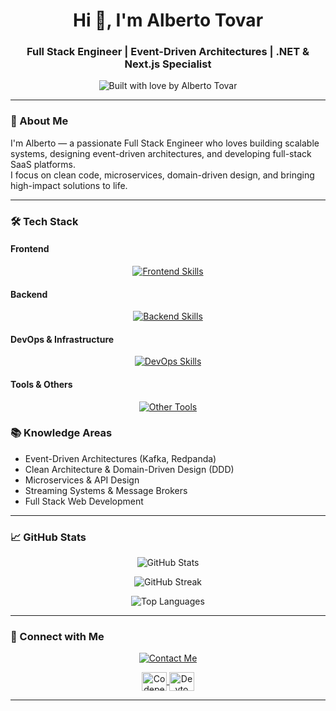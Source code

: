 <h1 align="center">Hi 👋, I'm Alberto Tovar</h1>
<h3 align="center">Full Stack Engineer | Event-Driven Architectures | .NET & Next.js Specialist</h3>

<p align="center">
  <img src="https://img.shields.io/badge/Built%20with%20❤️%20by-Alberto%20Tovar-blueviolet?style=for-the-badge" alt="Built with love by Alberto Tovar" />
</p>

---

### 🚀 About Me

I'm Alberto — a passionate Full Stack Engineer who loves building scalable systems, designing event-driven architectures, and developing full-stack SaaS platforms.  
I focus on clean code, microservices, domain-driven design, and bringing high-impact solutions to life.

---

### 🛠️ Tech Stack

#### Frontend
<p align="center">
  <a href="#"><img src="https://skillicons.dev/icons?i=react,nextjs,vue,html,css,js,ts,tailwind,bootstrap" alt="Frontend Skills" /></a>
</p>

#### Backend
<p align="center">
  <a href="#"><img src="https://skillicons.dev/icons?i=dotnet,nodejs,express,nestjs,postgres,mongodb,mysql,spring,java" alt="Backend Skills" /></a>
</p>



#### DevOps & Infrastructure
<p align="center">
  <a href="#"><img src="https://skillicons.dev/icons?i=docker,kubernetes,aws,gcp,redis,kafka,rabbitmq,terraform,ansible" alt="DevOps Skills" /></a>
</p>

#### Tools & Others
<p align="center">
  <a href="#"><img src="https://skillicons.dev/icons?i=git,github,gitlab,linux,figma,vscode,vercel,graphql" alt="Other Tools" /></a>
</p>


### 📚 Knowledge Areas

- Event-Driven Architectures (Kafka, Redpanda)
- Clean Architecture & Domain-Driven Design (DDD)
- Microservices & API Design
- Streaming Systems & Message Brokers
- Full Stack Web Development

---

### 📈 GitHub Stats

<p align="center">
  <img src="https://github-readme-stats.vercel.app/api?username=tovarapvp&show_icons=true&theme=radical" alt="GitHub Stats" />
</p>
<p align="center">
  <img src="https://github-readme-streak-stats.herokuapp.com/?user=tovarapvp&theme=radical" alt="GitHub Streak" />
</p>
<p align="center">
  <img src="https://github-readme-stats.vercel.app/api/top-langs/?username=tovarapvp&layout=compact&theme=radical" alt="Top Languages" />
</p>

---

### 🤝 Connect with Me

<p align="center">
  <a href="">
    <img src="https://img.shields.io/badge/Contact%20Me-Email-blue?style=for-the-badge&logo=gmail" alt="Contact Me"/>
  </a>
</p>

<p align="center">
  <a href="https://codepen.io/tovarapvp" target="blank">
    <img align="center" src="https://raw.githubusercontent.com/rahuldkjain/github-profile-readme-generator/master/src/images/icons/Social/codepen.svg" alt="Codepen" height="30" width="40" />
  </a>
  <a href="https://dev.to/tovarapvp" target="blank">
    <img align="center" src="https://raw.githubusercontent.com/rahuldkjain/github-profile-readme-generator/master/src/images/icons/Social/devto.svg" alt="Devto" height="30" width="40" />
  </a>
</p>

---
